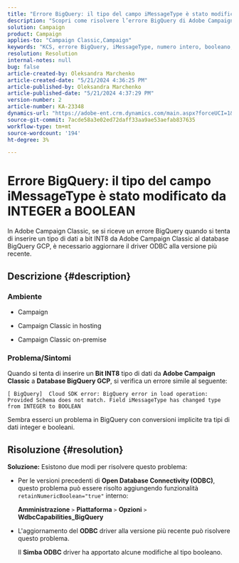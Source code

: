 ```yaml
---
title: "Errore BigQuery: il tipo del campo iMessageType è stato modificato da INTEGER a BOOLEAN"
description: "Scopri come risolvere l’errore BigQuery di Adobe Campaign: il tipo di iMessageType del campo è stato modificato da INTEGER a BOOLEAN."
solution: Campaign
product: Campaign
applies-to: "Campaign Classic,Campaign"
keywords: "KCS, errore BigQuery, iMessageType, numero intero, booleano, campagna, Campaign Classic"
resolution: Resolution
internal-notes: null
bug: false
article-created-by: Oleksandra Marchenko
article-created-date: "5/21/2024 4:36:25 PM"
article-published-by: Oleksandra Marchenko
article-published-date: "5/21/2024 4:37:29 PM"
version-number: 2
article-number: KA-23348
dynamics-url: "https://adobe-ent.crm.dynamics.com/main.aspx?forceUCI=1&pagetype=entityrecord&etn=knowledgearticle&id=68d9c942-9017-ef11-9f8a-6045bd006b25"
source-git-commit: 7acde58a3e02ed72daff33aa9ae53aefab837635
workflow-type: tm+mt
source-wordcount: '194'
ht-degree: 3%

---
```


# Errore BigQuery: il tipo del campo iMessageType è stato modificato da INTEGER a BOOLEAN


In Adobe Campaign Classic, se si riceve un errore BigQuery quando si tenta di inserire un tipo di dati a bit INT8 da Adobe Campaign Classic al database BigQuery GCP, è necessario aggiornare il driver ODBC alla versione più recente.

## Descrizione {#description}


### <b>Ambiente</b>

- Campaign


- Campaign Classic in hosting


- Campaign Classic on-premise




### <b>Problema/Sintomi</b>

Quando si tenta di inserire un <b>Bit INT8</b> tipo di dati da <b>Adobe Campaign Classic</b> a <b>Database BigQuery GCP</b>, si verifica un errore simile al seguente:


```
[ BigQuery]  Cloud SDK error: BigQuery error in load operation: Provided Schema does not match. Field iMessageType has changed type from INTEGER to BOOLEAN
```




Sembra esserci un problema in BigQuery con conversioni implicite tra tipi di dati integer e booleani.




## Risoluzione {#resolution}

<b>Soluzione:</b>
Esistono due modi per risolvere questo problema:

- Per le versioni precedenti di <b>Open Database Connectivity (ODBC)</b>, questo problema può essere risolto aggiungendo funzionalità `retainNumericBoolean="true"` interno:



  <b>Amministrazione</b> `>`  <b>Piattaforma</b> `>`  <b>Opzioni</b> `>`  <b>WdbcCapabilities_BigQuery</b>


- L&#39;aggiornamento del <b>ODBC</b> driver alla versione più recente può risolvere questo problema.



  Il <b>Simba ODBC</b> driver ha apportato alcune modifiche al tipo booleano.

